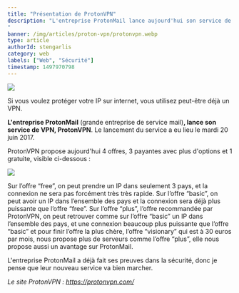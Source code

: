 ```yaml
---
title: "Présentation de ProtonVPN"
description: "L'entreprise ProtonMail lance aujourd'hui son service de VPN, ProtonVPN.
"
banner: /img/articles/proton-vpn/protonvpn.webp
type: article
authorId: stengarlis
category: web
labels: ["Web", "Sécurité"]
timestamp: 1497970798
---
```


![](/img/articles/proton-vpn/protonvpn-1.webp)

Si vous voulez protéger votre IP sur internet, vous utilisez peut-être déjà un VPN.

**L'entreprise ProtonMail** (grande entreprise de service mail)**, lance son service de VPN, ProtonVPN**. Le lancement du service a eu lieu le mardi 20 juin 2017.

ProtonVPN propose aujourd'hui 4 offres, 3 payantes avec plus d'options et 1 gratuite, visible ci-dessous :

![](/img/articles/proton-vpn/protonvpn-2.webp)

Sur l’offre “free”, on peut prendre un IP dans seulement 3 pays, et la connexion ne sera pas forcément très très rapide. Sur l’offre “basic”, on peut avoir un IP dans l’ensemble des pays et la connexion sera déjà plus puissante que l’offre “free”. Sur l’offre “plus”, l’offre recommandée par ProtonVPN, on peut retrouver comme sur l’offre “basic” un IP dans l’ensemble des pays, et une connexion beaucoup plus puissante que l’offre “basic” et pour finir l’offre la plus chère, l’offre “visionary” qui est à 30 euros par mois, nous propose plus de serveurs comme l’offre “plus”, elle nous propose aussi un avantage sur ProtonMail.

L'entreprise ProtonMail a déjà fait ses preuves dans la sécurité, donc je pense que leur nouveau service va bien marcher.

*Le site ProtonVPN : <https://protonvpn.com/>*

 

